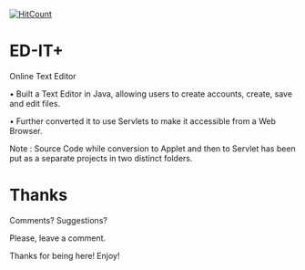 [![HitCount](http://hits.dwyl.io/abhinav-codealchemist/ED-IT.svg)](http://hits.dwyl.io/abhinav-codealchemist/ED-IT)
# ED-IT+
Online Text Editor

• Built a Text Editor in Java, allowing users to create accounts, create, save and edit files.

• Further converted it to use Servlets to make it accessible from a Web Browser.

Note : Source Code while conversion to Applet and then to Servlet has been put as a separate projects in two distinct folders.

# Thanks

Comments? Suggestions?

Please, leave a comment.

Thanks for being here! Enjoy!
